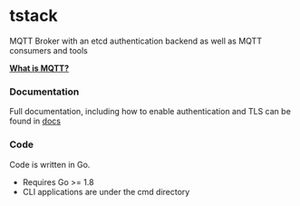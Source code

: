 # tstack

MQTT Broker with an etcd authentication backend as well as MQTT consumers and tools

**[What is MQTT?](docs/mqtt.md)**

### Documentation

Full documentation, including how to enable authentication and TLS can be found in [docs](https://github.com/trafero/tstack/tree/master/docs)


### Code

Code is written in Go.

* Requires Go >= 1.8
* CLI applications are under the cmd directory
